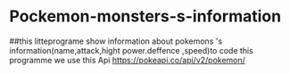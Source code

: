 # Pockemon-monsters-s-information
##this litteprograme show information about pokemons 's information(name,attack,hight power.deffence ,speed)to
code this programme we use this Api https://pokeapi.co/api/v2/pokemon/
